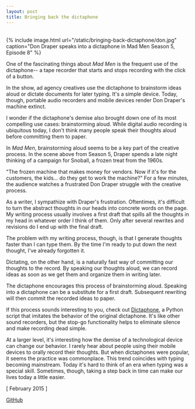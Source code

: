 ```yaml
---
layout: post
title: Bringing back the dictaphone
---
```


<br />
{% include image.html url="/static/bringing-back-dictaphone/don.jpg" caption="Don Draper speaks into a dictaphone in Mad Men Season 5, Episode 8" %}

One of the fascinating things about _Mad Men_ is the frequent use of the dictaphone-- a tape recorder that starts and stops recording with the click of a button.

In the show, ad agency creatives use the dictaphone to brainstorm ideas aloud or dictate documents for later typing. It's a simple device. Today, though, portable audio recorders and mobile devices render Don Draper's machine extinct.

I wonder if the dictaphone's demise also brought down one of its most compelling use cases: brainstorming aloud. While digital audio recording is ubiquitous today, I don't think many people speak their thoughts aloud before committing them to paper.

In _Mad Men_, brainstorming aloud seems to be a key part of the creative process. In the scene above from Season 5, Draper spends a late night thinking of a campaign for Snoball, a frozen treat from the 1960s.

"The frozen machine that makes money for vendors. Now if it's for the customers, the kids... do they get to work the machine?" For a few minutes, the audience watches a frustrated Don Draper struggle with the creative process.

As a writer, I sympathize with Draper's frustration. Oftentimes, it's difficult to turn the abstract thoughts in our heads into concrete words on the page. My writing process usually involves a first draft that spills all the thoughts in my head in whatever order I think of them. Only after several rewrites and revisions do I end up with the final draft.

The problem with my writing process, though, is that I generate thoughts faster than I can type them. By the time I'm ready to put down the next thought, I've already forgotten it.

Dictating, on the other hand, is a naturally fast way of committing our thoughts to the record. By speaking our thoughts aloud, we can record ideas as soon as we get them and organize them in writing later.

The dictaphone encourages this process of brainstorming aloud. Speaking into a dictaphone can be a substitute for a first draft. Subsequent rewriting will then commit the recorded ideas to paper.

If this process sounds interesting to you, check out [Dictaphone](https://github.com/shbhrsaha/dictaphone), a Python script that imitates the behavior of the original dictaphone. It's like other sound recorders, but the stop-go functionality helps to eliminate silence and make recording dead simple.

At a larger level, it's interesting how the demise of a technological device can change our behavior. I rarely hear about people using their mobile devices to orally record their thoughts. But when dictaphones were popular, it seems the practice was commonplace. This trend coincides with typing becoming mainstream. Today it's hard to think of an era when typing was a special skill. Sometimes, though, taking a step back in time can make our lives today a little easier.

[ February 2015 ]

[GitHub](https://github.com/shbhrsaha/dictaphone)
